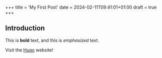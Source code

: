 +++
title = 'My First Post'
date = 2024-02-11T09:41:01+01:00
draft = true
+++
## Introduction

This is **bold** text, and this is *emphasized* text.

Visit the [Hugo](https://gohugo.io) website!